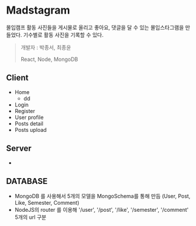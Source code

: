# Madstagram

몰입캠프 활동 사진들을 게시물로 올리고 좋아요, 댓글을 달 수 있는 몰입스타그램을 만들었다. 기수별로 활동 사진을 기록할 수 있다.

> 개발자 : 박종서, 최종윤 
> 
> React, Node, MongoDB


## Client

- Home
   - dd
- Login
- Register
- User profile
- Posts detail
- Posts upload


## Server

- 

## DATABASE

   - MongoDB 를 사용해서 5개의 모델을 MongoSchema를 통해 만듬 (User, Post, Like, Semester, Comment)
   - NodeJS의 router 를 이용해 '/user', '/post', '/like', '/semester', '/comment' 5개의 url 구분 
